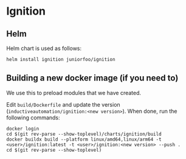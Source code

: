 # Ignition

## Helm

Helm chart is used as follows:

    helm install ignition juniorfoo/ignition

## Building a new docker image (if you need to)

We use this to preload modules that we have created.

Edit `build/Dockerfile` and update the version (`inductiveautomation/ignition:<new version>`). When done, run the following commands:

    docker login
    cd $(git rev-parse --show-toplevel)/charts/ignition/build
    docker buildx build --platform linux/amd64,linux/arm64 -t <user>/ignition:latest -t <user>/ignition:<new version> --push .
    cd $(git rev-parse --show-toplevel)
